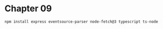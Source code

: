 # Chapter 09

```bash
npm install express eventsource-parser node-fetch@3 typescript ts-node @types/express @types/node
```
